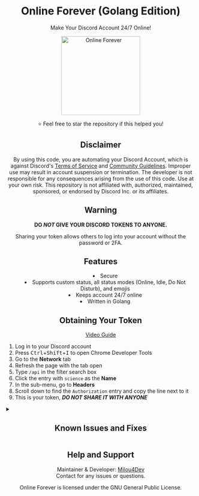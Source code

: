 <div id="SealedSaucer" align="center">
    <h1>Online Forever (Golang Edition)</h1>
    <p>Make Your Discord Account 24/7 Online!</p>
    <img src="https://i.imgur.com/N61T21L.png" alt="Online Forever" width="210">
</div>

<p align="center">⭐ Feel free to star the repository if this helped you!</p>

<h2 align="center">Disclaimer</h2>
<p align="center">
    By using this code, you are automating your Discord Account, which is against Discord's <a href="https://discord.com/terms">Terms of Service</a> and <a href="https://discord.com/guidelines">Community Guidelines</a>. Improper use may result in account suspension or termination. The developer is not responsible for any consequences arising from the use of this code. Use at your own risk. This repository is not affiliated with, authorized, maintained, sponsored, or endorsed by Discord Inc. or its affiliates.
</p>

<h2 align="center">Warning</h2>
<p align="center"><strong>DO <em>NOT</em> GIVE YOUR DISCORD TOKENS TO ANYONE.</strong></p>
<p align="center">Sharing your token allows others to log into your account without the password or 2FA.</p>

<h2 align="center">Features</h2>
<ul style="text-align: center; list-style-position: inside;">
    <li>Secure</li>
    <li>Supports custom status, all status modes (Online, Idle, Do Not Disturb), and emojis</li>
    <li>Keeps account 24/7 online</li>
    <li>Written in Golang</li>
</ul>

<h2 align="center">Obtaining Your Token</h2>
<p align="center"><a href="https://www.youtube.com/watch?v=sYGdDLLu8cU">Video Guide</a></p>
<ol>
    <li>Log in to your Discord account</li>
    <li>Press <kbd>Ctrl</kbd>+<kbd>Shift</kbd>+<kbd>I</kbd> to open Chrome Developer Tools</li>
    <li>Go to the <strong>Network</strong> tab</li>
    <li>Refresh the page with the tab open</li>
    <li>Type <code>/api</code> in the filter search box</li>
    <li>Click the entry with <code>science</code> as the <strong>Name</strong></li>
    <li>In the sub-menu, go to <strong>Headers</strong></li>
    <li>Scroll down to find the <code>Authorization</code> entry and copy the line next to it</li>
    <li>This is your token, <em><strong>DO NOT SHARE IT WITH ANYONE</strong></em></li>
</ol>

<details>
    <summary><h2 align="center">Known Issues and Fixes</h2></summary>
    <h3 align="center">[Discord] Status mode not changing</h3>
    <p align="center">Wait a few minutes for Discord to refresh your status.</p>
</details>

<h2 align="center">Help and Support</h2>
<p align="center">
    Maintainer &amp; Developer: <a href="https://discord.com/users/milou4dev">Milou4Dev</a><br>
    Contact for any issues or questions.
</p>

<p align="center">Online Forever is licensed under the GNU General Public License.</p>
